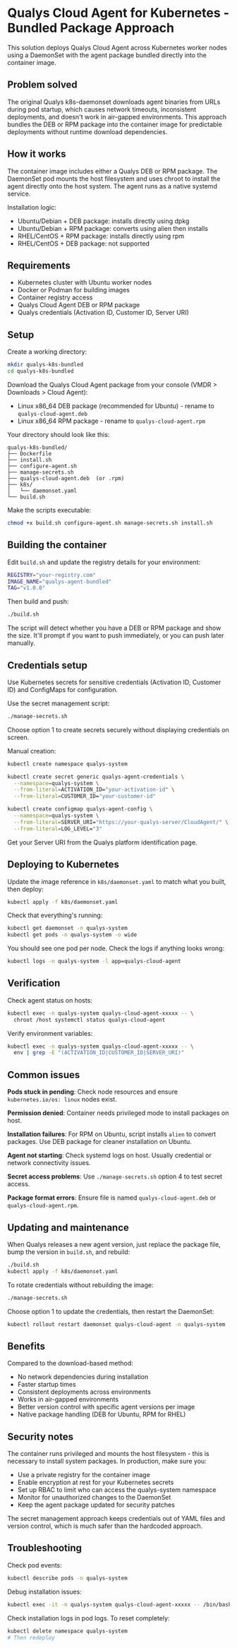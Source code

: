 # Qualys Cloud Agent for Kubernetes - Bundled Package Approach

This solution deploys Qualys Cloud Agent across Kubernetes worker nodes using a DaemonSet with the agent package bundled directly into the container image.

## Problem solved

The original Qualys k8s-daemonset downloads agent binaries from URLs during pod startup, which causes network timeouts, inconsistent deployments, and doesn't work in air-gapped environments. This approach bundles the DEB or RPM package into the container image for predictable deployments without runtime download dependencies.

## How it works

The container image includes either a Qualys DEB or RPM package. The DaemonSet pod mounts the host filesystem and uses chroot to install the agent directly onto the host system. The agent runs as a native systemd service.

Installation logic:
- Ubuntu/Debian + DEB package: installs directly using dpkg
- Ubuntu/Debian + RPM package: converts using alien then installs  
- RHEL/CentOS + RPM package: installs directly using rpm
- RHEL/CentOS + DEB package: not supported

## Requirements

- Kubernetes cluster with Ubuntu worker nodes
- Docker or Podman for building images  
- Container registry access
- Qualys Cloud Agent DEB or RPM package
- Qualys credentials (Activation ID, Customer ID, Server URI)

## Setup

Create a working directory:

```bash
mkdir qualys-k8s-bundled
cd qualys-k8s-bundled
```

Download the Qualys Cloud Agent package from your console (VMDR > Downloads > Cloud Agent):
- Linux x86_64 DEB package (recommended for Ubuntu) - rename to `qualys-cloud-agent.deb`
- Linux x86_64 RPM package - rename to `qualys-cloud-agent.rpm`

Your directory should look like this:
```
qualys-k8s-bundled/
├── Dockerfile
├── install.sh
├── configure-agent.sh
├── manage-secrets.sh
├── qualys-cloud-agent.deb  (or .rpm)
├── k8s/
│   └── daemonset.yaml
└── build.sh
```

Make the scripts executable:
```bash
chmod +x build.sh configure-agent.sh manage-secrets.sh install.sh
```

## Building the container

Edit `build.sh` and update the registry details for your environment:

```bash
REGISTRY="your-registry.com" 
IMAGE_NAME="qualys-agent-bundled"
TAG="v1.0.0"
```

Then build and push:

```bash
./build.sh
```

The script will detect whether you have a DEB or RPM package and show the size. It'll prompt if you want to push immediately, or you can push later manually.

## Credentials setup

Use Kubernetes secrets for sensitive credentials (Activation ID, Customer ID) and ConfigMaps for configuration.

Use the secret management script:

```bash
./manage-secrets.sh
```

Choose option 1 to create secrets securely without displaying credentials on screen.

Manual creation:

```bash
kubectl create namespace qualys-system

kubectl create secret generic qualys-agent-credentials \
  --namespace=qualys-system \
  --from-literal=ACTIVATION_ID="your-activation-id" \
  --from-literal=CUSTOMER_ID="your-customer-id"

kubectl create configmap qualys-agent-config \
  --namespace=qualys-system \
  --from-literal=SERVER_URI="https://your-qualys-server/CloudAgent/" \
  --from-literal=LOG_LEVEL="3"
```

Get your Server URI from the Qualys platform identification page.

## Deploying to Kubernetes

Update the image reference in `k8s/daemonset.yaml` to match what you built, then deploy:

```bash
kubectl apply -f k8s/daemonset.yaml
```

Check that everything's running:

```bash
kubectl get daemonset -n qualys-system
kubectl get pods -n qualys-system -o wide
```

You should see one pod per node. Check the logs if anything looks wrong:

```bash
kubectl logs -n qualys-system -l app=qualys-cloud-agent
```

## Verification

Check agent status on hosts:

```bash
kubectl exec -n qualys-system qualys-cloud-agent-xxxxx -- \
  chroot /host systemctl status qualys-cloud-agent
```

Verify environment variables:

```bash
kubectl exec -n qualys-system qualys-cloud-agent-xxxxx -- \
  env | grep -E "(ACTIVATION_ID|CUSTOMER_ID|SERVER_URI)"
```

## Common issues

**Pods stuck in pending**: Check node resources and ensure `kubernetes.io/os: linux` nodes exist.

**Permission denied**: Container needs privileged mode to install packages on host.

**Installation failures**: For RPM on Ubuntu, script installs `alien` to convert packages. Use DEB package for cleaner installation on Ubuntu.

**Agent not starting**: Check systemd logs on host. Usually credential or network connectivity issues.

**Secret access problems**: Use `./manage-secrets.sh` option 4 to test secret access.

**Package format errors**: Ensure file is named `qualys-cloud-agent.deb` or `qualys-cloud-agent.rpm`.

## Updating and maintenance

When Qualys releases a new agent version, just replace the package file, bump the version in `build.sh`, and rebuild:

```bash
./build.sh
kubectl apply -f k8s/daemonset.yaml
```

To rotate credentials without rebuilding the image:

```bash
./manage-secrets.sh
```

Choose option 1 to update the credentials, then restart the DaemonSet:

```bash
kubectl rollout restart daemonset qualys-cloud-agent -n qualys-system
```

## Benefits

Compared to the download-based method:

- No network dependencies during installation
- Faster startup times
- Consistent deployments across environments  
- Works in air-gapped environments
- Better version control with specific agent versions per image
- Native package handling (DEB for Ubuntu, RPM for RHEL)

## Security notes

The container runs privileged and mounts the host filesystem - this is necessary to install system packages. In production, make sure you:

- Use a private registry for the container image
- Enable encryption at rest for your Kubernetes secrets
- Set up RBAC to limit who can access the qualys-system namespace
- Monitor for unauthorized changes to the DaemonSet
- Keep the agent package updated for security patches

The secret management approach keeps credentials out of YAML files and version control, which is much safer than the hardcoded approach.

## Troubleshooting

Check pod events:
```bash
kubectl describe pods -n qualys-system
```

Debug installation issues:
```bash
kubectl exec -it -n qualys-system qualys-cloud-agent-xxxxx -- /bin/bash
```

Check installation logs in pod logs. To reset completely:
```bash
kubectl delete namespace qualys-system
# Then redeploy
```

